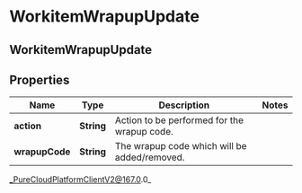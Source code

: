 # WorkitemWrapupUpdate

## WorkitemWrapupUpdate

## Properties

|Name | Type | Description | Notes|
|------------ | ------------- | ------------- | -------------|
| **action** | **String** | Action to be performed for the wrapup code. | |
| **wrapupCode** | **String** | The wrapup code which will be added/removed. | |



_PureCloudPlatformClientV2@167.0.0_
